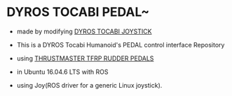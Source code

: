 # DYROS TOCABI PEDAL~

* made by modifying [DYROS TOCABI JOYSTICK](https://github.com/Hokyun-Lee/dyros_tocabi_joystick)

* This is a DYROS Tocabi Humanoid's PEDAL control interface Repository
* using [THRUSTMASTER TFRP RUDDER PEDALS](http://www.thrustmaster.com/ko_KR/press/thrustmaster-tfrp-rudder-pedals-smart)
* in Ubuntu 16.04.6 LTS with ROS <br>
* using Joy(ROS driver for a generic Linux joystick).
